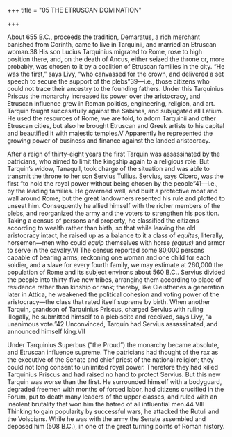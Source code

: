 +++
title = "05 THE ETRUSCAN DOMINATION"

+++

About 655 B.C., proceeds the tradition, Demaratus, a rich merchant banished from Corinth, came to live in Tarquinii, and married an Etruscan woman.38 His son Lucius Tarquinius migrated to Rome, rose to high position there, and, on the death of Ancus, either seized the throne or, more probably, was chosen to it by a coalition of Etruscan families in the city. “He was the first,” says Livy, “who canvassed for the crown, and delivered a set speech to secure the support of the plebs”39—i.e., those citizens who could not trace their ancestry to the founding fathers. Under this Tarquinius Priscus the monarchy increased its power over the aristocracy, and Etruscan influence grew in Roman politics, engineering, religion, and art. Tarquin fought successfully against the Sabines, and subjugated all Latium. He used the resources of Rome, we are told, to adorn Tarquinii and other Etruscan cities, but also he brought Etruscan and Greek artists to his capital and beautified it with majestic temples.V Apparently he represented the growing power of business and finance against the landed aristocracy.

After a reign of thirty-eight years the first Tarquin was assassinated by the patricians, who aimed to limit the kingship again to a religious role. But Tarquin’s widow, Tanaquil, took charge of the situation and was able to transmit the throne to her son Servius Tullius. Servius, says Cicero, was the first “to hold the royal power without being chosen by the people”41—i.e., by the leading families. He governed well, and built a protective moat and wall around Rome; but the great landowners resented his rule and plotted to unseat him. Consequently he allied himself with the richer members of the plebs, and reorganized the army and the voters to strengthen his position. Taking a census of persons and property, he classified the citizens according to wealth rather than birth, so that while leaving the old aristocracy intact, he raised up as a balance to it a class of *equites,* literally, horsemen—men who could *equip* themselves with horse *\(equus\)* and armor to serve in the cavalry.VI The census reported some 80,000 persons capable of bearing arms; reckoning one woman and one child for each soldier, and a slave for every fourth family, we may estimate at 260,000 the population of Rome and its subject environs about 560 B.C.. Servius divided the people into thirty-five new tribes, arranging them according to place of residence rather than kinship or rank; thereby, like Cleisthenes a generation later in Attica, he weakened the political cohesion and voting power of the aristocracy—the class that rated itself supreme by birth. When another Tarquin, grandson of Tarquinius Priscus, charged Servius with ruling illegally, he submitted himself to a plebiscite and received, says Livy, “a unanimous vote.”42 Unconvinced, Tarquin had Servius assassinated, and announced himself king.VII

Under Tarquinius Superbus \(“the Proud”\) the monarchy became absolute, and Etruscan influence supreme. The patricians had thought of the *rex* as the executive of the Senate and chief priest of the national religion; they could not long consent to unlimited royal power. Therefore they had killed Tarquinius Priscus and had raised no hand to protect Servius. But this new Tarquin was worse than the first. He surrounded himself with a bodyguard, degraded freemen with months of forced labor, had citizens crucified in the Forum, put to death many leaders of the upper classes, and ruled with an insolent brutality that won him the hatred of all influential men.44 VIII Thinking to gain popularity by successful wars, he attacked the Rutuli and the Volscians. While he was with the army the Senate assembled and deposed him \(508 B.C.\), in one of the great turning points of Roman history.


